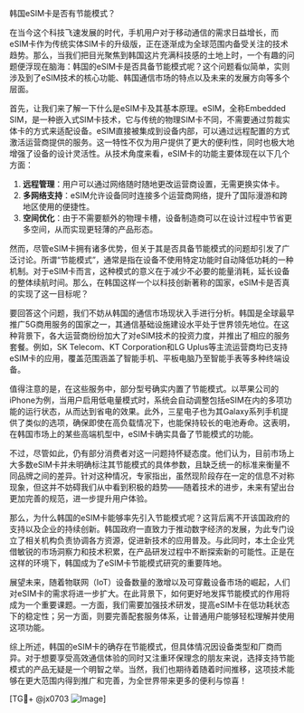韩国eSIM卡是否有节能模式？

在当今这个科技飞速发展的时代，手机用户对于移动通信的需求日益增长，而eSIM卡作为传统实体SIM卡的升级版，正在逐渐成为全球范围内备受关注的技术趋势。那么，当我们把目光聚焦到韩国这片充满科技感的土地上时，一个有趣的问题便浮现在脑海：韩国的eSIM卡是否具备节能模式呢？这个问题看似简单，实则涉及到了eSIM技术的核心功能、韩国通信市场的特点以及未来的发展方向等多个层面。

首先，让我们来了解一下什么是eSIM卡及其基本原理。eSIM，全称Embedded SIM，是一种嵌入式SIM卡技术，它与传统的物理SIM卡不同，不需要通过剪裁实体卡的方式来适配设备。eSIM直接被集成到设备内部，可以通过远程配置的方式激活运营商提供的服务。这一特性不仅为用户提供了更大的便利性，同时也极大地增强了设备的设计灵活性。从技术角度来看，eSIM卡的功能主要体现在以下几个方面：

1. **远程管理**：用户可以通过网络随时随地更改运营商设置，无需更换实体卡。
2. **多网络支持**：eSIM允许设备同时连接多个运营商网络，提升了国际漫游和跨地区使用的便捷性。
3. **空间优化**：由于不需要额外的物理卡槽，设备制造商可以在设计过程中节省更多空间，从而实现更轻薄的产品形态。

然而，尽管eSIM卡拥有诸多优势，但关于其是否具备节能模式的问题却引发了广泛讨论。所谓“节能模式”，通常是指在设备不使用特定功能时自动降低功耗的一种机制。对于eSIM卡而言，这种模式的意义在于减少不必要的能量消耗，延长设备的整体续航时间。那么，在韩国这样一个以科技创新著称的国家，eSIM卡是否真的实现了这一目标呢？

要回答这个问题，我们不妨从韩国的通信市场现状入手进行分析。韩国是全球最早推广5G商用服务的国家之一，其通信基础设施建设水平处于世界领先地位。在这种背景下，各大运营商纷纷加大了对eSIM技术的投资力度，并推出了相应的服务套餐。例如，SK Telecom、KT Corporation和LG Uplus等主流运营商均已支持eSIM卡的应用，覆盖范围涵盖了智能手机、平板电脑乃至智能手表等多种终端设备。

值得注意的是，在这些服务中，部分型号确实内置了节能模式。以苹果公司的iPhone为例，当用户启用低电量模式时，系统会自动调整包括eSIM在内的多项功能的运行状态，从而达到省电的效果。此外，三星电子也为其Galaxy系列手机提供了类似的选项，确保即使在高负载情况下，也能保持较长的电池寿命。这表明，在韩国市场上的某些高端机型中，eSIM卡确实具备了节能模式的功能。

不过，尽管如此，仍有部分消费者对这一问题持怀疑态度。他们认为，目前市场上大多数eSIM卡并未明确标注其节能模式的具体参数，且缺乏统一的标准来衡量不同品牌之间的差异。针对这种情况，专家指出，虽然现阶段存在一定的信息不对称现象，但这并不妨碍我们从中看到积极的趋势——随着技术的进步，未来有望出台更加完善的规范，进一步提升用户体验。

那么，为什么韩国的eSIM卡能够率先引入节能模式呢？这背后离不开该国政府的支持以及企业的持续创新。韩国政府一直致力于推动数字经济的发展，为此专门设立了相关机构负责协调各方资源，促进新技术的应用普及。与此同时，本土企业凭借敏锐的市场洞察力和技术积累，在产品研发过程中不断探索新的可能性。正是在这样的环境下，韩国成为了eSIM卡节能模式研究的重要阵地。

展望未来，随着物联网（IoT）设备数量的激增以及可穿戴设备市场的崛起，人们对eSIM卡的需求将进一步扩大。在此背景下，如何更好地发挥节能模式的作用将成为一个重要课题。一方面，我们需要加强技术研发，提高eSIM卡在低功耗状态下的稳定性；另一方面，则要完善配套服务体系，让普通用户能够轻松理解并使用这项功能。

综上所述，韩国的eSIM卡的确存在节能模式，但具体情况因设备类型和厂商而异。对于想要享受高效通信体验的同时又注重环保理念的朋友来说，选择支持节能模式的产品无疑是一个明智之举。当然，我们也期待着随着时间推移，这项技术能够在更大范围内得到推广和完善，为全世界带来更多的便利与惊喜！

[TG💪+ @jx0703 ![Image](https://github.com/user-attachments/assets/dbca1d08-cadb-493c-b0ec-ad6f7a83f270)]